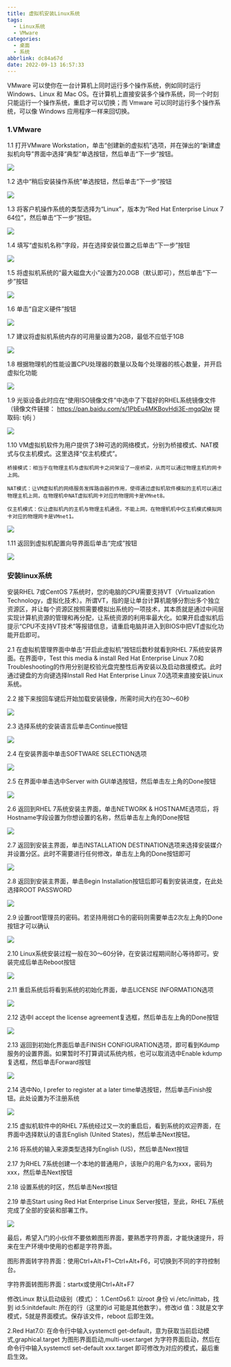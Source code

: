 ```yaml
---
title: 虚拟机安装Linux系统
tags:
  - Linux系统
  - VMware
categories:
  - 桌面
  - 系统
abbrlink: dc84a67d
date: 2022-09-13 16:57:33
---
```


VMware 可以使你在一台计算机上同时运行多个操作系统，例如同时运行 Windows、Linux 和 Mac OS。在计算机上直接安装多个操作系统，同一个时刻只能运行一个操作系统，重启才可以切换；而 Vmware 可以同时运行多个操作系统，可以像 Windows 应用程序一样来回切换。

<!--more-->

### 1.VMware

1.1 打开VMware Workstation，单击“创建新的虚拟机”选项，并在弹出的“新建虚拟机向导”界面中选择“典型”单选按钮，然后单击“下一步”按钮。

![](虚拟机安装Linux系统/image-20220913171549892.png)


1.2 选中“稍后安装操作系统”单选按钮，然后单击“下一步”按钮

![](虚拟机安装Linux系统/image-20220913171614033.png)

1.3 将客户机操作系统的类型选择为“Linux”，版本为“Red Hat Enterprise Linux 7 64位”，然后单击“下一步”按钮。

![](虚拟机安装Linux系统/image-20220913171625496.png)

1.4 填写“虚拟机名称”字段，并在选择安装位置之后单击“下一步”按钮

![](虚拟机安装Linux系统/image-20220913171638311.png)

1.5 将虚拟机系统的“最大磁盘大小”设置为20.0GB（默认即可），然后单击“下一步”按钮

![](虚拟机安装Linux系统/image-20220913171649105.png)

1.6 单击“自定义硬件”按钮

![](虚拟机安装Linux系统/image-20220913171659066.png)

1.7 建议将虚拟机系统内存的可用量设置为2GB，最低不应低于1GB

![](虚拟机安装Linux系统/image-20220913171707730.png)

1.8 根据物理机的性能设置CPU处理器的数量以及每个处理器的核心数量，并开启虚拟化功能

![](虚拟机安装Linux系统/image-20220913171716753.png)

1.9 光驱设备此时应在“使用ISO镜像文件”中选中了下载好的RHEL系统镜像文件（镜像文件链接： https://pan.baidu.com/s/1PbEu4MKBovHdi3E-mgqQIw 提取码: tj6j ）

![](虚拟机安装Linux系统/image-20220913171726413.png)

1.10 VM虚拟机软件为用户提供了3种可选的网络模式，分别为桥接模式、NAT模式与仅主机模式。这里选择“仅主机模式”。

`桥接模式：相当于在物理主机与虚拟机网卡之间架设了一座桥梁，从而可以通过物理主机的网卡上网。`

`NAT模式：让VM虚拟机的网络服务发挥路由器的作用，使得通过虚拟机软件模拟的主机可以通过物理主机上网，在物理机中NAT虚拟机网卡对应的物理网卡是VMnet8。`

`仅主机模式：仅让虚拟机内的主机与物理主机通信，不能上网，在物理机机中仅主机模式模拟网卡对应的物理网卡是VMnet1。`

![](虚拟机安装Linux系统/image-20220913171833462.png)


1.11 返回到虚拟机配置向导界面后单击“完成”按钮

![](虚拟机安装Linux系统/image-20220913171843040.png)

### 安装linux系统

安装RHEL 7或CentOS 7系统时，您的电脑的CPU需要支持VT（Virtualization Technology，虚拟化技术）。所谓VT，指的是让单台计算机能够分割出多个独立资源区，并让每个资源区按照需要模拟出系统的一项技术，其本质就是通过中间层实现计算机资源的管理和再分配，让系统资源的利用率最大化。如果开启虚拟机后提示“CPU不支持VT技术”等报错信息，请重启电脑并进入到BIOS中把VT虚拟化功能开启即可。

2.1 在虚拟机管理界面中单击“开启此虚拟机”按钮后数秒就看到RHEL 7系统安装界面。在界面中，Test this media & install Red Hat Enterprise Linux 7.0和Troubleshooting的作用分别是校验光盘完整性后再安装以及启动救援模式。此时通过键盘的方向键选择Install Red Hat Enterprise Linux 7.0选项来直接安装Linux系统。

2.2 接下来按回车键后开始加载安装镜像，所需时间大约在30～60秒

![](虚拟机安装Linux系统/image-20220913180135269.png)

2.3 选择系统的安装语言后单击Continue按钮

![](虚拟机安装Linux系统/image-20220913180147627.png)

2.4 在安装界面中单击SOFTWARE SELECTION选项

![](虚拟机安装Linux系统/image-20220913180202626.png)

2.5 在界面中单击选中Server with GUI单选按钮，然后单击左上角的Done按钮

![](虚拟机安装Linux系统/image-20220913180221000.png)

2.6 返回到RHEL 7系统安装主界面，单击NETWORK & HOSTNAME选项后，将Hostname字段设置为你想设置的名称，然后单击左上角的Done按钮

![](虚拟机安装Linux系统/image-20220913180236647.png)

2.7 返回到安装主界面，单击INSTALLATION DESTINATION选项来选择安装媒介并设置分区。此时不需要进行任何修改，单击左上角的Done按钮即可

![](虚拟机安装Linux系统/image-20220913180253077.png)


2.8 返回到安装主界面，单击Begin Installation按钮后即可看到安装进度，在此处选择ROOT PASSWORD

![](虚拟机安装Linux系统/image-20220913180309986.png)

2.9 设置root管理员的密码。若坚持用弱口令的密码则需要单击2次左上角的Done按钮才可以确认

![](虚拟机安装Linux系统/image-20220913180319491.png)

2.10 Linux系统安装过程一般在30～60分钟，在安装过程期间耐心等待即可。安装完成后单击Reboot按钮

![](虚拟机安装Linux系统/image-20220913180453432.png)

2.11 重启系统后将看到系统的初始化界面，单击LICENSE INFORMATION选项

![](虚拟机安装Linux系统/image-20220913180503231.png)

2.12 选中I accept the license agreement复选框，然后单击左上角的Done按钮

![](虚拟机安装Linux系统/image-20220913180512990.png)

2.13 返回到初始化界面后单击FINISH CONFIGURATION选项，即可看到Kdump服务的设置界面。如果暂时不打算调试系统内核，也可以取消选中Enable kdump复选框，然后单击Forward按钮

![](虚拟机安装Linux系统/image-20220913180521366.png)

2.14 选中No, I prefer to register at a later time单选按钮，然后单击Finish按钮。此处设置为不注册系统

![](虚拟机安装Linux系统/image-20220913180530815.png)

2.15 虚拟机软件中的RHEL 7系统经过又一次的重启后，看到系统的欢迎界面，在界面中选择默认的语言English (United States)，然后单击Next按钮。

2.16 将系统的输入来源类型选择为English (US)，然后单击Next按钮

2.17 为RHEL 7系统创建一个本地的普通用户，该账户的用户名为xxx，密码为xxx，然后单击Next按钮

2.18 设置系统的时区，然后单击Next按钮

2.19 单击Start using Red Hat Enterprise Linux Server按钮，至此，RHEL 7系统完成了全部的安装和部署工作。

![](虚拟机安装Linux系统/image-20220913180539961.png)

最后，希望入门的小伙伴不要依赖图形界面，要熟悉字符界面，才能快速提升，将来在生产环境中使用的也都是字符界面。

图形界面转字符界面：使用Ctrl+Alt+F1~Ctrl+Alt+F6，可切换到不同的字符控制台。

字符界面转图形界面：startx或使用Ctrl+Alt+F7

修改Linux 默认启动级别（模式）：
1.CentOs6.1: 以root 身份 vi /etc/inittab，找到 id:5:initdefault: 所在的行（这里的id 可能是其他数字）。修改id 值：3就是文字模式，5就是界面模式。保存该文件，reboot 后即生效。

2.Red Hat7.0: 在命令行中输入systemctl get-default，意为获取当前启动模式,graphical.target 为图形界面启动,multi-user.target 为字符界面启动，然后在命令行中输入systemctl set-default xxx.target 即可修改为对应的模式，最后重启生效。
